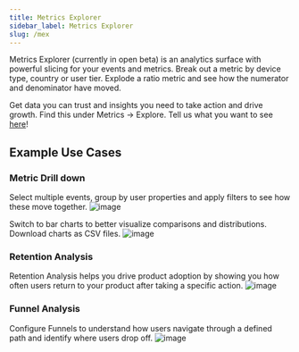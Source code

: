 ```yaml
---
title: Metrics Explorer
sidebar_label: Metrics Explorer
slug: /mex
---
```


Metrics Explorer (currently in open beta) is an analytics surface with powerful slicing for your events and metrics. Break out a metric by device type, country or user tier. Explode a ratio metric and see how the numerator and denominator have moved.

Get data you can trust and insights you need to take action and drive growth. Find this under Metrics -> Explore. Tell us what you want to see [here](htps://statsig.com/slack)!


## Example Use Cases

### Metric Drill down

Select multiple events, group by user properties and apply filters to see how these move together. 
![image](https://github.com/statsig-io/docs/assets/31516123/bb128d04-98fd-48e3-9954-13e8ae38648a)

Switch to bar charts to better visualize comparisons and distributions. Download charts as CSV files.
![image](https://github.com/statsig-io/docs/assets/31516123/12aaaa3f-a0bf-4f26-8b81-9622140d14b3)

### Retention Analysis

Retention Analysis helps you drive product adoption by showing you how often users return to your product after taking a specific action.
![image](https://github.com/statsig-io/docs/assets/31516123/b768f69d-e6b7-4c88-b69a-afa45a1f862f)

### Funnel Analysis

Configure Funnels to understand how users navigate through a defined path and identify where users drop off.
![image](https://github.com/statsig-io/docs/assets/31516123/0628fc77-fa86-43de-8377-273ce9239937)
